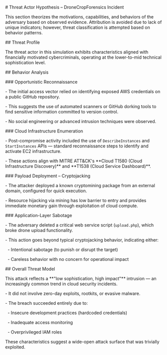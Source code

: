 \# Threat Actor Hypothesis – DroneCropForensics Incident



This section theorizes the motivations, capabilities, and behaviors of the adversary based on observed evidence. Attribution is avoided due to lack of unique indicators; however, threat classification is attempted based on behavior patterns.



\## Threat Profile



The threat actor in this simulation exhibits characteristics aligned with financially motivated cybercriminals, operating at the lower-to-mid technical sophistication level.



\## Behavior Analysis



\### Opportunistic Reconnaissance



\- The initial access vector relied on identifying exposed AWS credentials on a public GitHub repository.

\- This suggests the use of automated scanners or GitHub dorking tools to find sensitive information committed to version control.

\- No social engineering or advanced intrusion techniques were observed.



\### Cloud Infrastructure Enumeration



\- Post-compromise activity included the use of `DescribeInstances` and `StartInstances` APIs — standard reconnaissance steps to identify and activate EC2 infrastructure.

\- These actions align with MITRE ATT\&CK's \*\*Cloud T1580 (Cloud Infrastructure Discovery)\*\* and \*\*T1538 (Cloud Service Dashboard)\*\*.



\### Payload Deployment – Cryptojacking



\- The attacker deployed a known cryptomining package from an external domain, configured for quick execution.

\- Resource hijacking via mining has low barrier to entry and provides immediate monetary gain through exploitation of cloud compute.



\### Application-Layer Sabotage



\- The adversary deleted a critical web service script (`upload.php`), which broke drone upload functionality.

\- This action goes beyond typical cryptojacking behavior, indicating either:

&nbsp; - Intentional sabotage (to punish or disrupt the target)

&nbsp; - Careless behavior with no concern for operational impact



\## Overall Threat Model



This attack reflects a \*\*"low sophistication, high impact"\*\* intrusion — an increasingly common trend in cloud security incidents.



\- It did not involve zero-day exploits, rootkits, or evasive malware.

\- The breach succeeded entirely due to:

&nbsp; - Insecure development practices (hardcoded credentials)

&nbsp; - Inadequate access monitoring

&nbsp; - Overprivileged IAM roles



These characteristics suggest a wide-open attack surface that was trivially exploited.



